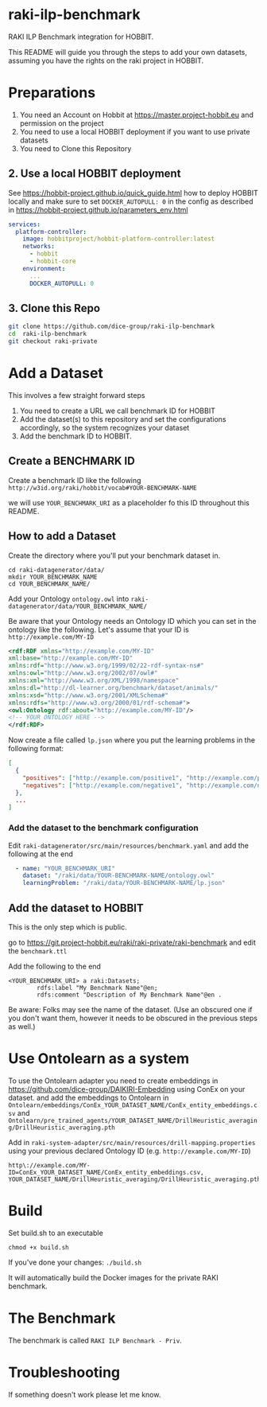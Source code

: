 # raki-ilp-benchmark
RAKI ILP Benchmark integration for HOBBIT.

This README will guide you through the steps to add your own datasets, assuming you have the rights on the raki project in HOBBIT. 

# Preparations

1. You need an Account on Hobbit at https://master.project-hobbit.eu and permission on the project
2. You need to use a local HOBBIT deployment if you want to use private datasets
3. You need to Clone this Repository

## 2. Use a local HOBBIT deployment

See https://hobbit-project.github.io/quick_guide.html how to deploy HOBBIT locally and make sure to set `DOCKER_AUTOPULL: 0` in the config as described in https://hobbit-project.github.io/parameters_env.html

```yaml
services:
  platform-controller:
    image: hobbitproject/hobbit-platform-controller:latest
    networks:
      - hobbit
      - hobbit-core
    environment:
      ...
      DOCKER_AUTOPULL: 0
```

## 3. Clone this Repo 

```bash
git clone https://github.com/dice-group/raki-ilp-benchmark 
cd  raki-ilp-benchmark
git checkout raki-private
```

# Add a Dataset

This involves a few straight forward steps

1. You need to create a URL we call benchmark ID for HOBBIT
2. Add the dataset(s) to this repository and set the configurations accordingly, so the system recognizes your dataset
3. Add the benchmark ID to HOBBIT. 

## Create a BENCHMARK ID

Create a benchmark ID like the following 
`http://w3id.org/raki/hobbit/vocab#YOUR-BENCHMARK-NAME` 

we will use `YOUR_BENCHMARK_URI` as a placeholder fo this ID throughout this README.


## How to add a Dataset

Create the directory where you'll put your benchmark dataset in.

```
cd raki-datagenerator/data/
mkdir YOUR_BENCHMARK_NAME
cd YOUR_BENCHMARK_NAME/
```

Add your Ontology `ontology.owl` into `raki-datagenerator/data/YOUR_BENCHMARK_NAME/`

Be aware that your Ontology needs an Ontology ID which you can set in the ontology like the following. Let's assume that your ID is `http://example.com/MY-ID`

```xml
<rdf:RDF xmlns="http://example.com/MY-ID"
xml:base="http://example.com/MY-ID"
xmlns:rdf="http://www.w3.org/1999/02/22-rdf-syntax-ns#"
xmlns:owl="http://www.w3.org/2002/07/owl#"
xmlns:xml="http://www.w3.org/XML/1998/namespace"
xmlns:dl="http://dl-learner.org/benchmark/dataset/animals/"
xmlns:xsd="http://www.w3.org/2001/XMLSchema#"
xmlns:rdfs="http://www.w3.org/2000/01/rdf-schema#">
<owl:Ontology rdf:about="http://example.com/MY-ID"/>
<!-- YOUR ONTOLOGY HERE -->
</rdf:RDF>
```

Now create a file called `lp.json` where you put the learning problems in the following format:

```json
[
  {
    "positives": ["http://example.com/positive1", "http://example.com/positive2" ...],
    "negatives": ["http://example.com/negative1", "http://example.com/negative2" ...]
  },
  ...
]
```

### Add the dataset to the benchmark configuration

Edit `raki-datagenerator/src/main/resources/benchmark.yaml` and add the following at the end

```yaml
  - name: "YOUR_BENCHMARK_URI"
    dataset: "/raki/data/YOUR-BENCHMARK-NAME/ontology.owl"
    learningProblem: "/raki/data/YOUR-BENCHMARK-NAME/lp.json"
```

## Add the dataset to HOBBIT

This is the only step which is public. 

go to https://git.project-hobbit.eu/raki/raki-private/raki-benchmark and edit the `benchmark.ttl` 

Add the following to the end

```properties
<YOUR_BENCHMARK_URI> a raki:Datasets;
		rdfs:label "My Benchmark Name"@en;
		rdfs:comment "Description of My Benchmark Name"@en .

```

Be aware: Folks may see the name of the dataset. (Use an obscured one if you don't want them, however it needs to be obscured in the previous steps as well.)

# Use Ontolearn as a system

To use the Ontolearn adapter you need to create embeddings in https://github.com/dice-group/DAIKIRI-Embedding using ConEx on your dataset. 
and add the embeddings to Ontolearn in `Ontolearn/embeddings/ConEx_YOUR_DATASET_NAME/ConEx_entity_embeddings.csv` and `Ontolearn/pre_trained_agents/YOUR_DATASET_NAME/DrillHeuristic_averaging/DrillHeuristic_averaging.pth`

Add in `raki-system-adapter/src/main/resources/drill-mapping.properties` using your previous declared Ontology ID (e.g. `http://example.com/MY-ID`)

```properties
http\://example.com/MY-ID=ConEx_YOUR_DATASET_NAME/ConEx_entity_embeddings.csv, YOUR_DATASET_NAME/DrillHeuristic_averaging/DrillHeuristic_averaging.pth
```

# Build 

Set build.sh to an executable

`chmod +x build.sh`

If you've done your changes:
`./build.sh`

It will automatically build the Docker images for the private RAKI benchmark.


# The Benchmark 

The benchmark is called `RAKI ILP Benchmark - Priv`. 


# Troubleshooting

If something doesn't work please let me know. 
